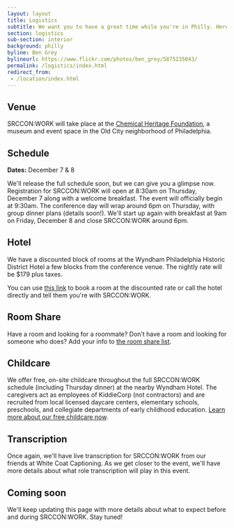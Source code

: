```yaml
---
layout: layout
title: Logistics
subtitle: We want you to have a great time while you're in Philly. Here's some of what to expect.
section: logistics
sub-section: interior
background: philly
byline: Ben Grey
bylineurl: https://www.flickr.com/photos/ben_grey/5875235043/
permalink: /logistics/index.html
redirect_from:
 - /location/index.html
---
```


## Venue

SRCCON:WORK will take place at the [Chemical Heritage Foundation](http://www.chemheritage.org/), a museum and event space in the Old City neighborhood of Philadelphia.

## Schedule

**Dates:** December 7 & 8

We'll release the full schedule soon, but we can give you a glimpse now. Registration for SRCCON:WORK will open at 8:30am on Thursday, December 7 along with a welcome breakfast. The event will officially begin at 9:30am. The conference day will wrap around 6pm on Thursday, with group dinner plans (details soon!). We'll start up again with breakfast at 9am on Friday, December 8 and close SRCCON:WORK around 6pm. 

## Hotel

We have a discounted block of rooms at the Wyndham Philadelphia Historic District Hotel a few blocks from the conference venue. The nightly rate will be $179 plus taxes. 

You can use [this link](https://www.wyndhamhotels.com/groups/hr/srccon-work) to book a room at the discounted rate or call the hotel directly and tell them you're with SRCCON:WORK.

## Room Share

Have a room and looking for a roommate? Don’t have a room and looking for someone who does? Add your info to [the room share list](https://etherpad.opennews.org/p/srcconworkRoomShare2017).

## Childcare

We offer free, on-site childcare throughout the full SRCCON:WORK schedule (including Thursday dinner) at the nearby Wyndham Hotel. The caregivers act as employees of KiddieCorp (not contractors) and are recruited from local licensed daycare centers, elementary schools, preschools, and collegiate departments of early childhood education. [Learn more about our free childcare now](/childcare).

## Transcription

Once again, we'll have live transcription for SRCCON:WORK from our friends at White Coat Captioning. As we get closer to the event, we'll have more details about what role transcription will play in this event. 

## Coming soon

We'll keep updating this page with more details about what to expect before and during SRCCON:WORK. Stay tuned!
